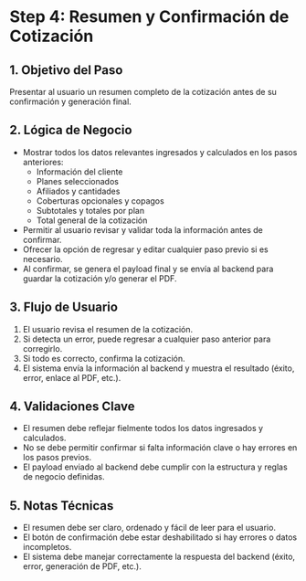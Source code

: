 # Step 4: Resumen y Confirmación de Cotización

## 1. Objetivo del Paso
Presentar al usuario un resumen completo de la cotización antes de su confirmación y generación final.

## 2. Lógica de Negocio
- Mostrar todos los datos relevantes ingresados y calculados en los pasos anteriores:
  - Información del cliente
  - Planes seleccionados
  - Afiliados y cantidades
  - Coberturas opcionales y copagos
  - Subtotales y totales por plan
  - Total general de la cotización
- Permitir al usuario revisar y validar toda la información antes de confirmar.
- Ofrecer la opción de regresar y editar cualquier paso previo si es necesario.
- Al confirmar, se genera el payload final y se envía al backend para guardar la cotización y/o generar el PDF.

## 3. Flujo de Usuario
1. El usuario revisa el resumen de la cotización.
2. Si detecta un error, puede regresar a cualquier paso anterior para corregirlo.
3. Si todo es correcto, confirma la cotización.
4. El sistema envía la información al backend y muestra el resultado (éxito, error, enlace al PDF, etc.).

## 4. Validaciones Clave
- El resumen debe reflejar fielmente todos los datos ingresados y calculados.
- No se debe permitir confirmar si falta información clave o hay errores en los pasos previos.
- El payload enviado al backend debe cumplir con la estructura y reglas de negocio definidas.

## 5. Notas Técnicas
- El resumen debe ser claro, ordenado y fácil de leer para el usuario.
- El botón de confirmación debe estar deshabilitado si hay errores o datos incompletos.
- El sistema debe manejar correctamente la respuesta del backend (éxito, error, generación de PDF, etc.).
